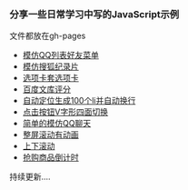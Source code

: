 ### 分享一些日常学习中写的JavaScript示例

文件都放在gh-pages

* [模仿QQ列表好友菜单](http://msisliao.github.io/demo/10-QQ%E8%8F%9C%E5%8D%95.html)
* [模仿搜狐纪录片](http://msisliao.github.io/demo/17%E6%90%9C%E7%8B%90%E8%AE%B0%E5%BD%95%E7%89%87.html)
* [选项卡套选项卡](http://msisliao.github.io/demo/18%E9%80%89%E9%A1%B9%E5%8D%A1%E5%A5%97%E9%80%89%E9%A1%B9%E5%8D%A1.html)
* [百度文库评分](http://msisliao.github.io/demo/19%E7%99%BE%E5%BA%A6%E6%96%87%E5%BA%93%E8%AF%84%E5%88%86--2.html)
* [自动定位生成100个li并自动换行](http://msisliao.github.io/demo/7%E5%AE%9A%E4%BD%8D%E8%87%AA%E5%8A%A8%E7%94%9F%E6%88%90%E5%B9%B6%E6%8D%A2%E8%A1%8C.html)
* [点击按钮V字形四面切换](http://msisliao.github.io/demo/8v%E5%AD%97%E5%BD%A2%E9%AB%98%E7%BA%A7%E7%89%88.html)
* [简单的模仿QQ聊天](http://msisliao.github.io/demo/3%E9%98%B2%E8%81%8A%E5%A4%A9.html)
* [整屏滚动有动画](http://msisliao.github.io/demo/a%E6%BB%9A%E5%8A%A8%E6%97%B6%E6%9C%89%E5%8A%A8%E7%94%BB.html)
* [上下滚动](http://msisliao.github.io/demo/21%E4%B8%8A%E4%B8%8B%E6%BB%9A%E5%8A%A8.html)
* [抢购商品倒计时](http://msisliao.github.io/demo/31%E6%8A%A2%E8%B4%AD%E5%95%86%E5%93%81%E7%BB%83%E4%B9%A0.html)

持续更新....


